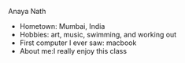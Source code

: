 Anaya Nath
- Hometown: Mumbai, India
- Hobbies: art, music, swimming, and working out
- First computer I ever saw: macbook
- About me:I really enjoy this class
